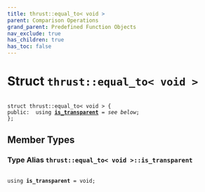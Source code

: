 ```yaml
---
title: thrust::equal_to< void >
parent: Comparison Operations
grand_parent: Predefined Function Objects
nav_exclude: true
has_children: true
has_toc: false
---
```


# Struct `thrust::equal_to< void >`

<code class="doxybook">
<span>struct thrust::equal&#95;to&lt; void &gt; {</span>
<span>public:</span><span>&nbsp;&nbsp;using <b><a href="{{ site.baseurl }}/api/classes/structthrust_1_1equal__to_3_01void_01_4.html#using-is-transparent">is&#95;transparent</a></b> = <i>see below</i>;</span>
<span>};</span>
</code>

## Member Types

<h3 id="using-is-transparent">
Type Alias <code>thrust::equal&#95;to&lt; void &gt;::is&#95;transparent</code>
</h3>

<code class="doxybook">
<span>using <b>is_transparent</b> = void;</span></code>

